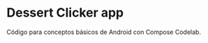Dessert Clicker app
=====================

Código para conceptos básicos de Android con Compose Codelab.

